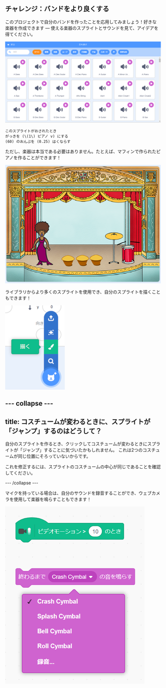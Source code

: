 ## チャレンジ：バンドをより良くする

このプロジェクトで自分のバンドを作ったことを応用してみましょう！好きな楽器を作成できます — 使える楽器のスプライトとサウンドを見て、アイデアを得てください。

![スクリーンショット](images/band-ideas-sounds.png)

```blocks3
このスプライトがおされたとき
がっきを (\(1\) ピアノ v) にする
(60) のおんぷを (0.25) はくならす
```

ただし、楽器は本当である必要はありません。たとえば、マフィンで作られたピアノを作ることができます！

![スクリーンショット](images/band-piano.png)

ライブラリからより多くのスプライトを使用でき、自分のスプライトを描くこともできます！

![スクリーンショット](images/band-draw.png)

--- collapse ---
---
title: コスチュームが変わるときに、スプライトが「ジャンプ」するのはどうして？
---

自分のスプライトを作るとき、クリックしてコスチュームが変わるときにスプライトが「ジャンプ」することに気づいたかもしれません。 これは2つのコスチュームが同じ位置にそろっていないからです。

これを修正するには、スプライトのコスチュームの中心が同じであることを確認してください。

--- /collapse ---

マイクを持っている場合は、自分のサウンドを録音することができ、ウェブカメラを使用して楽器を鳴らすこともできます！

![スクリーンショット](images/band-io.png)